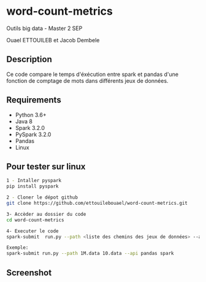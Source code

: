 # word-count-metrics 
Outils big data - Master 2 SEP

Ouael ETTOUILEB et Jacob Dembele

## Description
Ce code compare le temps d'éxécution entre spark et pandas d'une fonction de comptage de mots dans différents jeux de données.

## Requirements
* Python 3.6+
* Java 8
* Spark 3.2.0
* PySpark 3.2.0
* Pandas
* Linux

## Pour tester sur linux
```sh
1 - Intaller pyspark
pip install pyspark

2 - Cloner le dépot github
git clone https://github.com/ettouilebouael/word-count-metrics.git

3- Accèder au dossier du code
cd word-count-metrics

4- Executer le code
spark-submit  run.py --path <liste des chemins des jeux de données> --api <liste des API à tester>

Exemple:
spark-submit run.py --path 1M.data 10.data --api pandas spark
```
## Screenshot
